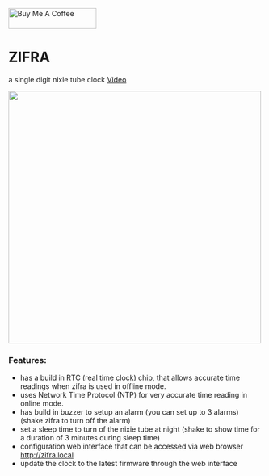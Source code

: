 <a href="https://www.buymeacoffee.com/gumslone" target="_blank"><img src="https://cdn.buymeacoffee.com/buttons/default-orange.png" alt="Buy Me A Coffee" height="41" width="174"></a>

# ZIFRA
a single digit nixie tube clock <a href="https://www.youtube.com/watch?v=p9QBpXv5QZc" target="_blank">Video</a>

<a href="https://www.youtube.com/watch?v=p9QBpXv5QZc" target="_blank"><img src="https://i.ytimg.com/vi/p9QBpXv5QZc/maxresdefault.jpg" width="500"></a>

### Features:
- has a build in RTC (real time clock) chip, that allows accurate time readings when zifra is used in offline mode.
- uses Network Time Protocol (NTP) for very accurate time reading in online mode.
- has build in buzzer to setup an alarm (you can set up to 3 alarms) (shake zifra to turn off the alarm)
- set a sleep time to turn of the nixie tube at night (shake to show time for a duration of 3 minutes during sleep time)
- configuration web interface that can be accessed via web browser http://zifra.local
- update the clock to the latest firmware through the web interface
